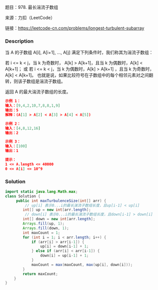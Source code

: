 题目：978. 最长湍流子数组

来源：力扣（LeetCode）

链接：https://leetcode-cn.com/problems/longest-turbulent-subarray


### Description

当 A 的子数组 A[i], A[i+1], ..., A[j] 满足下列条件时，我们称其为湍流子数组：

若 i <= k < j，当 k 为奇数时， A[k] > A[k+1]，且当 k 为偶数时，A[k] < A[k+1]；
或 若 i <= k < j，当 k 为偶数时，A[k] > A[k+1] ，且当 k 为奇数时， A[k] < A[k+1]。
也就是说，如果比较符号在子数组中的每个相邻元素对之间翻转，则该子数组是湍流子数组。

返回 A 的最大湍流子数组的长度。

```json
示例 1：
输入：[9,4,2,10,7,8,8,1,9]
输出：5
解释：(A[1] > A[2] < A[3] > A[4] < A[5])

示例 2：
输入：[4,8,12,16]
输出：2

示例 3：
输入：[100]
输出：1

提示：
1 <= A.length <= 40000
0 <= A[i] <= 10^9
```



### Solution
```java
import static java.lang.Math.max;
class Solution {
     public int maxTurbulenceSize(int[] arr) {
         // up[i] 表示0...i的最长湍流子数组长度，且up[i-1] < up[i]
        int[] up = new int[arr.length];
         // down[i] 表示0...i的最长湍流子数组长度，且down[i-1] > down[i]
        int[] down = new int[arr.length];
        Arrays.fill(up, 1);
        Arrays.fill(down, 1);
        int maxCount = 1;
        for (int i = 1; i < arr.length; i++) {
            if (arr[i] > arr[i-1]) {
                up[i] = down[i-1] + 1;
            } else if (arr[i] < arr[i-1]) {
                down[i] = up[i-1] + 1;
            }
            maxCount = max(maxCount, max(up[i], down[i]));
        }
        return maxCount;
    }
}
```

